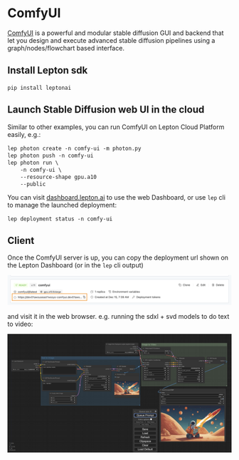 # ComfyUI

[ComfyUI](https://github.com/comfyanonymous/ComfyUI.git) is a powerful and modular stable diffusion GUI and backend that let you design and execute advanced stable diffusion pipelines using a graph/nodes/flowchart based interface.

## Install Lepton sdk
```shell
pip install leptonai
```

## Launch Stable Diffusion web UI in the cloud

Similar to other examples, you can run ComfyUI on Lepton Cloud Platform easily, e.g.:

```shell
lep photon create -n comfy-ui -m photon.py
lep photon push -n comfy-ui
lep photon run \
    -n comfy-ui \
    --resource-shape gpu.a10
    --public
```

You can visit [dashboard.lepton.ai](https://dashboard.lepton.ai/) to use the web Dashboard, or use `lep` cli to manage the launched deployment:
```shell
lep deployment status -n comfy-ui
```

## Client

Once the ComfyUI server is up, you can copy the deployment url shown on the Lepton Dashboard (or in the `lep` cli output)

<img src="assets/deployment.png" width=1024>

and visit it in the web browser. e.g. running the sdxl + svd models to do text to video:

<img src="assets/browser.png" width=1024>
